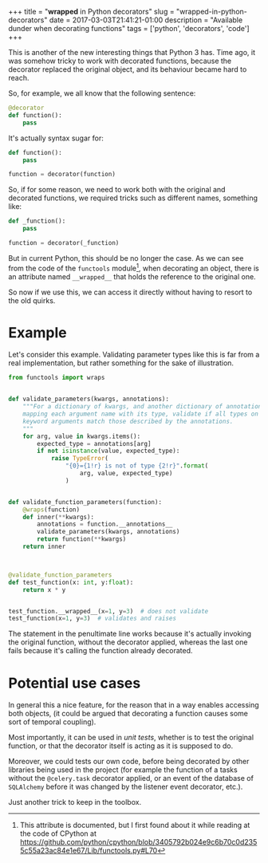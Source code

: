 +++
title = "__wrapped__ in Python decorators"
slug = "wrapped-in-python-decorators"
date = 2017-03-03T21:41:21-01:00
description = "Available dunder when decorating functions"
tags = ['python', 'decorators', 'code']
+++

This is another of the new interesting things that Python 3 has. Time
ago, it was somehow tricky to work with decorated functions, because the
decorator replaced the original object, and its behaviour became hard to
reach.

So, for example, we all know that the following sentence:

```python
@decorator
def function():
    pass
```

It's actually syntax sugar for:

```python
def function():
    pass

function = decorator(function)
```

So, if for some reason, we need to work both with the original and
decorated functions, we required tricks such as different names,
something like:

```python
def _function():
    pass

function = decorator(_function)
```

But in current Python, this should be no longer the case. As we can see
from the code of the `functools` module[^1], when decorating an object,
there is an attribute named `__wrapped__` that holds the reference to
the original one.

So now if we use this, we can access it directly without having to
resort to the old quirks.

# Example

Let\'s consider this example. Validating parameter types like this is
far from a real implementation, but rather something for the sake of
illustration.

```python
from functools import wraps


def validate_parameters(kwargs, annotations):
    """For a dictionary of kwargs, and another dictionary of annotations,
    mapping each argument name with its type, validate if all types on the
    keyword arguments match those described by the annotations.
    """
    for arg, value in kwargs.items():
        expected_type = annotations[arg]
        if not isinstance(value, expected_type):
            raise TypeError(
                "{0}={1!r} is not of type {2!r}".format(
                    arg, value, expected_type)
                )


def validate_function_parameters(function):
    @wraps(function)
    def inner(**kwargs):
        annotations = function.__annotations__
        validate_parameters(kwargs, annotations)
        return function(**kwargs)
    return inner



@validate_function_parameters
def test_function(x: int, y:float):
    return x * y


test_function.__wrapped__(x=1, y=3)  # does not validate
test_function(x=1, y=3)  # validates and raises
```

The statement in the penultimate line works because it\'s actually
invoking the original function, without the decorator applied, whereas
the last one fails because it\'s calling the function already decorated.

# Potential use cases

In general this a nice feature, for the reason that in a way enables
accessing both objects, (it could be argued that decorating a function
causes some sort of temporal coupling).

Most importantly, it can be used in *unit tests*, whether is to test the
original function, or that the decorator itself is acting as it is
supposed to do.

Moreover, we could tests our own code, before being decorated by other
libraries being used in the project (for example the function of a tasks
without the `@celery.task` decorator applied, or an event of the
database of `SQLAlchemy` before it was changed by the listener event
decorator, etc.).

Just another trick to keep in the toolbox.

[^1]: This attribute is documented, but I first found about it while
    reading at the code of CPython at
    <https://github.com/python/cpython/blob/3405792b024e9c6b70c0d2355c55a23ac84e1e67/Lib/functools.py#L70>
